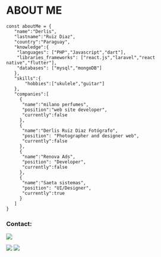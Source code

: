 # ABOUT ME
```
const aboutMe = {
   "name":"Derlis",
   "lastname":"Ruiz Diaz",
   "country":"Paraguay",
   "knowledge":{
    "languages": ["PHP","Javascript","dart"],
    "libraries_frameworks": ["react.js","laravel","react native","flutter"],
    "databases": ["mysql","mongoDB"]
   },
   "skills":{
       "hobbies":["ukulele","guitar"] 
   },
   "companies":[
     {
      "name":"milano perfumes",
      "position":"web site developer",
      "currently":false
     },
     {
      "name":"Derlis Ruiz Diaz Fotógrafo",
      "position": "Photographer and designer web",
      "currently":false
     },
     {
      "name":"Renova Ads",
      "position": "Developer",
      "currently":false
     },
     {
      "name":"Saeta sistemas",
      "position": "UI/Designer",
      "currently":true
     }
   ]
}
```

### Contact:

<div>

<a href="https://instagram.com/derlisruizdiazr" target="_blank"><img src="https://img.shields.io/badge/-Instagram-%23E4405F?style=for-the-badge&logo=instagram&logoColor=white" target="_blank"></a>

<a href = "mailto:derlisruizdiaz@hotmail.com"><img src="https://img.shields.io/badge/Gmail-D14836?style=for-the-badge&logo=gmail&logoColor=white" target="_blank"></a>
<a href="https://www.linkedin.com/in/derlisruizdiaz" target="_blank"><img src="https://img.shields.io/badge/-LinkedIn-%230077B5?style=for-the-badge&logo=linkedin&logoColor=white" target="_blank"></a>   
</div>


